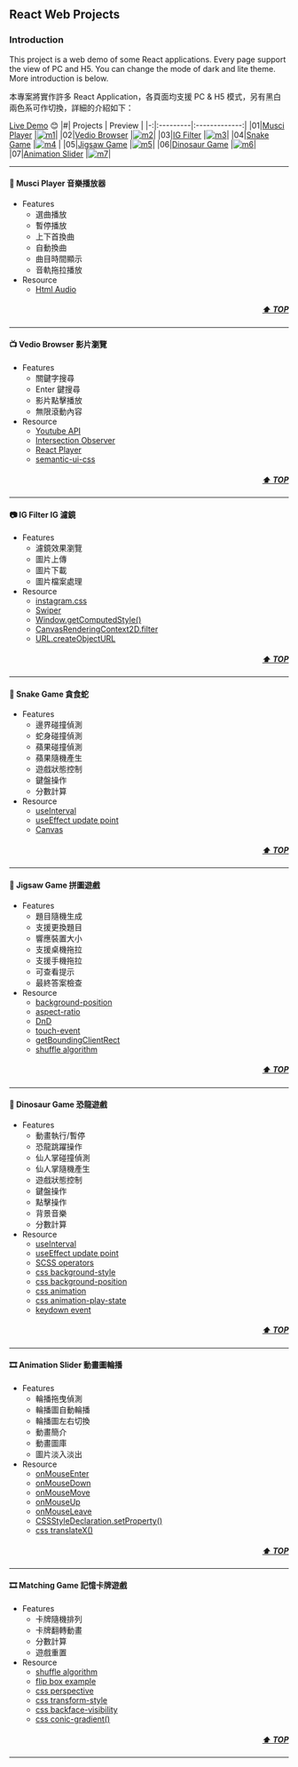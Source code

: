 ## React Web Projects

### Introduction

This project is a web demo of some React applications. Every page support the view of PC and H5. You can change the mode of dark and lite theme. More introduction is below.

本專案將實作許多 React Application，各頁面均支援 PC & H5 模式，另有黑白兩色系可作切換，詳細的介紹如下：

[Live Demo](https://lthong.github.io/react-web-projects) 😊
|#| Projects <a id="project-info"></a> | Preview |
|-:|:---------|:-------------:|
|01|[Musci Player](#01) |[![m1](https://raw.githubusercontent.com/lthong/react-web-projects/master/src/components/Home/assets/imgs/screenShot/m1.jpg)](#01)|
|02|[Vedio Browser](#02) |[![m2](https://raw.githubusercontent.com/lthong/react-web-projects/master/src/components/Home/assets/imgs/screenShot/m2.jpg)](#02)|
|03|[IG Filter](#03) |[![m3](https://raw.githubusercontent.com/lthong/react-web-projects/master/src/components/Home/assets/imgs/screenShot/m3.jpg)](#03)|
|04|[Snake Game](#04) |[![m4](https://raw.githubusercontent.com/lthong/react-web-projects/master/src/components/Home/assets/imgs/screenShot/m4.jpg)](#04) |
|05|[Jigsaw Game](#05) |[![m5](https://raw.githubusercontent.com/lthong/react-web-projects/master/src/components/Home/assets/imgs/screenShot/m5.jpg)](#05)|
|06|[Dinosaur Game](#06) |[![m6](https://raw.githubusercontent.com/lthong/react-web-projects/master/src/components/Home/assets/imgs/screenShot/m6.jpg)](#06)|
|07|[Animation Slider](#07) |[![m7](https://raw.githubusercontent.com/lthong/react-web-projects/master/src/components/Home/assets/imgs/screenShot/m7.jpg)](#07)|

---

#### 🎸 Musci Player 音樂播放器 <a id="01"></a>

- Features
  - 選曲播放
  - 暫停播放
  - 上下首換曲
  - 自動換曲
  - 曲目時間顯示
  - 音軌拖拉播放
- Resource
  - [Html Audio](https://developer.mozilla.org/zh-CN/docs/Web/HTML/Element/audio)

##### <div style='text-align: right'>[⬆ TOP](#project-info)</div>

---

#### 📺 Vedio Browser 影片瀏覽<a id="02"></a>

- Features
  - 關鍵字搜尋
  - Enter 鍵搜尋
  - 影片點擊播放
  - 無限滾動內容
- Resource
  - [Youtube API](https://developers.google.com/youtube/v3/docs/search/list)
  - [Intersection Observer](https://developer.mozilla.org/en-US/docs/Web/API/Intersection_Observer_API)
  - [React Player](https://github.com/CookPete/react-player)
  - [semantic-ui-css](https://semantic-ui.com/)

##### <div style='text-align: right'>[⬆ TOP](#project-info)</div>

---

#### 📷 IG Filter IG 濾鏡<a id="03"></a>

- Features
  - 濾鏡效果瀏覽
  - 圖片上傳
  - 圖片下載
  - 圖片檔案處理
- Resource
  - [instagram.css](https://github.com/picturepan2/instagram.css)
  - [Swiper](https://github.com/nolimits4web/swiper)
  - [Window.getComputedStyle()](https://developer.mozilla.org/zh-TW/docs/Web/API/Window/getComputedStyle)
  - [CanvasRenderingContext2D.filter](https://developer.mozilla.org/en-US/docs/Web/API/CanvasRenderingContext2D/filter)
  - [URL.createObjectURL](https://developer.mozilla.org/en-US/docs/Web/API/URL/createObjectURL)

##### <div style='text-align: right'>[⬆ TOP](#project-info)</div>

---

#### 🐍 Snake Game 貪食蛇<a id="04"></a>

- Features
  - 邊界碰撞偵測
  - 蛇身碰撞偵測
  - 蘋果碰撞偵測
  - 蘋果隨機產生
  - 遊戲狀態控制
  - 鍵盤操作
  - 分數計算
- Resource
  - [useInterval](https://www.30secondsofcode.org/articles/s/react-use-interval-explained)
  - [useEffect update point](https://zh-hant.reactjs.org/docs/hooks-effect.html#explanation-why-effects-run-on-each-update)
  - [Canvas](https://developer.mozilla.org/zh-TW/docs/Web/API/Canvas_API/Tutorial)
  <!-- - [requestAnimationFrame](https://developer.mozilla.org/zh-TW/docs/Web/API/window/requestAnimationFrame) -->

##### <div style='text-align: right'>[⬆ TOP](#project-info)</div>

---

#### 🧩 Jigsaw Game 拼圖遊戲<a id="05"></a>

- Features
  - 題目隨機生成
  - 支援更換題目
  - 響應裝置大小
  - 支援桌機拖拉
  - 支援手機拖拉
  - 可查看提示
  - 最終答案檢查
- Resource
  - [background-position](https://developer.mozilla.org/en-US/docs/Web/CSS/background-position)
  - [aspect-ratio](https://developer.mozilla.org/en-US/docs/Web/CSS/aspect-ratio)
  - [DnD](https://pjchender.dev/html/html-drag-and-drop/)
  - [touch-event](https://developer.mozilla.org/zh-CN/docs/Web/API/Touch_events)
  - [getBoundingClientRect](https://developer.mozilla.org/zh-CN/docs/Web/API/Element/getBoundingClientRect)
  - [shuffle algorithm](https://chupai.github.io/posts/2008/shuffle_algorithm/)

##### <div style='text-align: right'>[⬆ TOP](#project-info)</div>

---

#### 🦖 Dinosaur Game 恐龍遊戲<a id="06"></a>

- Features
  - 動畫執行/暫停
  - 恐龍跳躍操作
  - 仙人掌碰撞偵測
  - 仙人掌隨機產生
  - 遊戲狀態控制
  - 鍵盤操作
  - 點擊操作
  - 背景音樂
  - 分數計算
- Resource
  - [useInterval](https://www.30secondsofcode.org/articles/s/react-use-interval-explained)
  - [useEffect update point](https://zh-hant.reactjs.org/docs/hooks-effect.html#explanation-why-effects-run-on-each-update)
  - [SCSS operators](https://sass-lang.com/documentation/operators)
  - [css background-style](https://developer.mozilla.org/zh-CN/docs/Web/CSS/background-image)
  - [css background-position](https://developer.mozilla.org/zh-CN/docs/Web/CSS/background-position)
  - [css animation](https://developer.mozilla.org/zh-CN/docs/Web/CSS/animation)
  - [css animation-play-state](https://developer.mozilla.org/en-US/docs/Web/CSS/animation-play-state)
  - [keydown event](https://developer.mozilla.org/en-US/docs/Web/API/Element/keydown_event)

##### <div style='text-align: right'>[⬆ TOP](#project-info)</div>

---

#### 🎞 Animation Slider 動畫圖輪播<a id="07"></a>

- Features
  - 輪播拖曳偵測
  - 輪播圖自動輪播
  - 輪播圖左右切換
  - 動畫簡介
  - 動畫圖庫
  - 圖片淡入淡出
- Resource
  - [onMouseEnter](https://developer.mozilla.org/zh-CN/docs/Web/API/Element/mouseenter_event)
  - [onMouseDown](https://developer.mozilla.org/zh-CN/docs/Web/API/Element/mousedown_event)
  - [onMouseMove](https://developer.mozilla.org/zh-CN/docs/Web/API/Element/mousemove_event)
  - [onMouseUp](https://developer.mozilla.org/zh-CN/docs/Web/API/Element/mouseup_event)
  - [onMouseLeave](https://developer.mozilla.org/zh-CN/docs/Web/API/Element/mouseleave_event)
  - [CSSStyleDeclaration.setProperty()](https://developer.mozilla.org/zh-CN/docs/Web/API/CSSStyleDeclaration/setProperty)
  - [css translateX()](https://developer.mozilla.org/zh-CN/docs/Web/CSS/transform-function/translateX)

##### <div style='text-align: right'>[⬆ TOP](#project-info)</div>

---

#### 🎞 Matching Game 記憶卡牌遊戲<a id="08"></a>

- Features
  - 卡牌隨機排列
  - 卡牌翻轉動畫
  - 分數計算
  - 遊戲重置
- Resource
  - [shuffle algorithm](https://chupai.github.io/posts/2008/shuffle_algorithm/)
  - [flip box example](https://www.w3schools.com/howto/howto_css_flip_box.asp)
  - [css perspective](https://developer.mozilla.org/zh-CN/docs/Web/CSS/perspective)
  - [css transform-style](https://developer.mozilla.org/zh-CN/docs/Web/CSS/transform-style)
  - [css backface-visibility](https://developer.mozilla.org/zh-CN/docs/Web/CSS/backface-visibility)
  - [css conic-gradient()](https://developer.mozilla.org/zh-CN/docs/Web/CSS/gradient/conic-gradient)

##### <div style='text-align: right'>[⬆ TOP](#project-info)</div>

---

